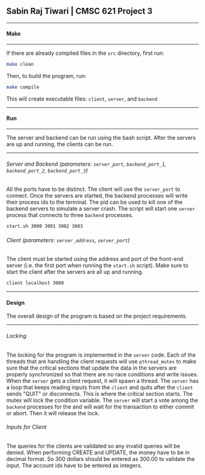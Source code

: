 ## Sabin Raj Tiwari | CMSC 621 Project 3

***
#### Make
***
If there are already compiled files in the `src` directory, first run:

```bash
make clean
```

Then, to build the program, run:

```bash
make compile
```

This will create executable files: `client`, `server`, and `backend`

***
#### Run
***
The server and backend can be run using the bash script. After the servers are up and running, the clients can be run.
***
###### Server and Backend (parameters: `server_port`, `backend_port_1`, `backend_port_2`, `backend_port_3`)
All the ports have to be distinct. The client will use the `server_port` to connect. Once the servers are started, the backend processes will write their process ids to the terminal. The pid can be used to kill one of the backend servers to simulate a server crash. The script will start one `server` process that connects to three `backend` processes.
```bash
start.sh 3000 3001 3002 3003
```
###### Client (parameters: `server_address`, `server_port`)
The client must be started using the address and port of the front-end server (i.e. the first port when running the `start.sh` script). Make sure to start the client after the servers are all up and running.
```bash
client localhost 3000
```

***
#### Design
The overall design of the program is based on the project requirements.
***
###### Locking
The locking for the program is implemented in the `server` code. Each of the threads that are handling the client requests will use `pthread_mutex` to make sure that the critical sections that update the data in the servers are properly synchronized so that there are no race conditions and write issues. When the `server` gets a client request, it will spawn a thread. The `server` has a loop that keeps reading inputs from the `client` and quits after the `client` sends "QUIT" or disconnects. This is where the critical section starts. The mutex will lock the condition variable. The `server` will start a vote among the `backend` processes for the and will wait for the transaction to either commit or abort. Then it will release the lock.
###### Inputs for Client
The queries for the clients are validated so any invalid queries will be denied. When performing CREATE and UPDATE, the money have to be in decimal format. So 300 dollars should be entered as 300.00 to validate the input. The account ids have to be entered as integers.